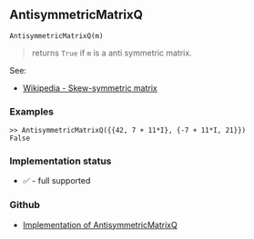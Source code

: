 ## AntisymmetricMatrixQ

```
AntisymmetricMatrixQ(m)
```

> returns `True` if `m` is a anti symmetric matrix.

See:  
* [Wikipedia - Skew-symmetric matrix](https://en.wikipedia.org/wiki/Skew-symmetric_matrix)

### Examples

```
>> AntisymmetricMatrixQ({{42, 7 + 11*I}, {-7 + 11*I, 21}}) 
False 
```






### Implementation status

* &#x2705; - full supported

### Github

* [Implementation of AntisymmetricMatrixQ](https://github.com/axkr/symja_android_library/blob/master/symja_android_library/matheclipse-core/src/main/java/org/matheclipse/core/builtin/PredicateQ.java#L157) 
